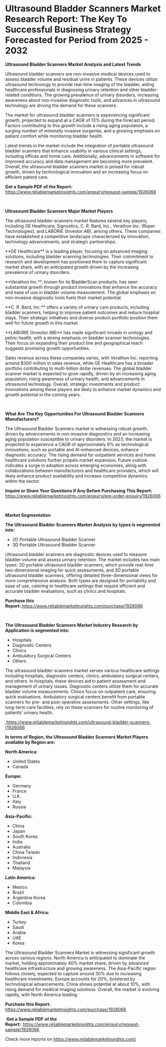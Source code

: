 <p><h1>Ultrasound Bladder Scanners Market Research Report: The Key To Successful Business Strategy Forecasted for Period from 2025 - 2032</h1></p><p><strong>Ultrasound Bladder Scanners Market Analysis and Latest Trends</strong></p>
<p><p>Ultrasound bladder scanners are non-invasive medical devices used to assess bladder volume and residual urine in patients. These devices utilize ultrasound technology to provide real-time imaging of the bladder, aiding healthcare professionals in diagnosing urinary retention and other bladder-related conditions. The growing prevalence of urinary disorders, increasing awareness about non-invasive diagnostic tools, and advances in ultrasound technology are driving the demand for these scanners.</p><p>The market for ultrasound bladder scanners is experiencing significant growth, projected to expand at a CAGR of 13% during the forecast period. Factors contributing to this growth include a rising aging population, a surging number of minimally invasive surgeries, and a growing emphasis on patient comfort while monitoring bladder health. </p><p>Latest trends in the market include the integration of portable ultrasound bladder scanners that enhance usability in various clinical settings, including offices and home care. Additionally, advancements in software for improved accuracy and data management are becoming more prevalent. Overall, the ultrasound bladder scanners market is poised for robust growth, driven by technological innovation and an increasing focus on efficient patient care.</p></p>
<p><strong>Get a Sample PDF of the Report:&nbsp;</strong> <a href="https://www.reliablemarketinsights.com/enquiry/request-sample/1926066?utm_campaign=2221&utm_medium=2&utm_source=Github&utm_content=ia&utm_term=04032025&utm_id=ultrasound-bladder-scanners">https://www.reliablemarketinsights.com/enquiry/request-sample/1926066</a></p>
<p>&nbsp;</p>
<p><strong>Ultrasound Bladder Scanners Major Market Players</strong></p>
<p><p>The ultrasound bladder scanners market features several key players, including GE Healthcare, Signostics, C. R. Bard, Inc., Verathon Inc. (Roper Technologies), and LABORIE (Investor AB), among others. These companies have established a competitive landscape characterized by innovation, technology advancements, and strategic partnerships.</p><p>**GE Healthcare** is a leading player, focusing on advanced imaging solutions, including bladder scanning technologies. Their commitment to research and development has positioned them to capture significant market share, with an anticipated growth driven by the increasing prevalence of urinary disorders.</p><p>**Verathon Inc.**, known for its BladderScan products, has seen substantial growth through product innovations that enhance the accuracy and ease of use in bladder volume measurement. The global emphasis on non-invasive diagnostic tools fuels their market potential.</p><p>**C. R. Bard, Inc.** offers a variety of urinary care products, including bladder scanners, helping to improve patient outcomes and reduce hospital stays. Their strategic initiatives and diverse product portfolio position them well for future growth in this market.</p><p>**LABORIE (Investor AB)** has made significant inroads in urology and pelvic health, with a strong emphasis on bladder scanner technologies. Their focus on expanding their product line and geographical reach suggests promising growth opportunities.</p><p>Sales revenue across these companies varies, with Verathon Inc. reporting around $300 million in sales revenue, while GE Healthcare has a broader portfolio contributing to multi-billion dollar revenues. The global bladder scanner market is expected to grow rapidly, driven by an increasing aging population, rising awareness of urinary health, and advancements in ultrasound technology. Overall, strategic investments and product innovations among these players are likely to enhance market dynamics and growth potential in the coming years.</p></p>
<p>&nbsp;</p>
<p><strong>What Are The Key Opportunities For Ultrasound Bladder Scanners Manufacturers?</strong></p>
<p><p>The Ultrasound Bladder Scanners market is witnessing robust growth, driven by advancements in non-invasive diagnostics and an increasing aging population susceptible to urinary disorders. In 2023, the market is projected to experience a CAGR of approximately 6% as technological innovations, such as portable and AI-enhanced devices, enhance diagnostic accuracy. The rising demand for outpatient services and home healthcare solutions further propels market expansion. Future outlook indicates a surge in adoption across emerging economies, along with collaborations between manufacturers and healthcare providers, which will likely enhance product availability and increase competitive dynamics within the sector.</p></p>
<p><strong>Inquire or Share Your Questions If Any Before Purchasing This Report:</strong> <a href="https://www.reliablemarketinsights.com/enquiry/pre-order-enquiry/1926066?utm_campaign=2221&utm_medium=2&utm_source=Github&utm_content=ia&utm_term=04032025&utm_id=ultrasound-bladder-scanners">https://www.reliablemarketinsights.com/enquiry/pre-order-enquiry/1926066</a></p>
<p>&nbsp;</p>
<p><strong>Market Segmentation</strong></p>
<p><strong>The Ultrasound Bladder Scanners Market Analysis by types is segmented into:</strong></p>
<p><ul><li>2D Portable Ultrasound Bladder Scanner</li><li>3D Portable Ultrasound Bladder Scanner</li></ul></p>
<p><p>Ultrasound bladder scanners are diagnostic devices used to measure bladder volume and assess urinary retention. The market includes two main types: 2D portable ultrasound bladder scanners, which provide real-time two-dimensional imaging for quick assessments, and 3D portable ultrasound bladder scanners, offering detailed three-dimensional views for more comprehensive analysis. Both types are designed for portability and ease of use, catering to healthcare settings that require efficient and accurate bladder evaluations, such as clinics and hospitals.</p></p>
<p><strong>Purchase this Report:&nbsp;</strong><a href="https://www.reliablemarketinsights.com/purchase/1926066?utm_campaign=2221&utm_medium=2&utm_source=Github&utm_content=ia&utm_term=04032025&utm_id=ultrasound-bladder-scanners">https://www.reliablemarketinsights.com/purchase/1926066</a></p>
<p>&nbsp;</p>
<p><strong>The Ultrasound Bladder Scanners Market Industry Research by Application is segmented into:</strong></p>
<p><ul><li>Hospitals</li><li>Diagnostic Centers</li><li>Clinics</li><li>Ambulatory Surgical Centers</li><li>Others</li></ul></p>
<p><p>The ultrasound bladder scanners market serves various healthcare settings including hospitals, diagnostic centers, clinics, ambulatory surgical centers, and others. In hospitals, these devices aid in patient assessment and management of urinary issues. Diagnostic centers utilize them for accurate bladder volume measurements. Clinics focus on outpatient care, ensuring quick evaluations. Ambulatory surgical centers benefit from portable scanners for pre- and post-operative assessments. Other settings, like long-term care facilities, rely on these scanners for routine monitoring of patients’ urinary health.</p></p>
<p><a href="https://www.reliablemarketinsights.com/ultrasound-bladder-scanners-r1926066?utm_campaign=2221&utm_medium=2&utm_source=Github&utm_content=ia&utm_term=04032025&utm_id=ultrasound-bladder-scanners">&nbsp;https://www.reliablemarketinsights.com/ultrasound-bladder-scanners-r1926066</a></p>
<p><strong>In terms of Region, the Ultrasound Bladder Scanners Market Players available by Region are:</strong></p>
<p>
    <p> <strong> North America: </strong>
        <ul>
            <li>United States</li>
            <li>Canada</li>
        </ul>
        </p> 
    <p> <strong> Europe: </strong>
        <ul>
            <li>Germany</li>
            <li>France</li>
            <li>U.K.</li>
            <li>Italy</li>
            <li>Russia</li>
        </ul>
        </p> 
    <p> <strong> Asia-Pacific: </strong>
        <ul>
            <li>China</li>
            <li>Japan</li>
            <li>South Korea</li>
            <li>India</li>
            <li>Australia</li>
            <li>China Taiwan</li>
            <li>Indonesia</li>
            <li>Thailand</li>
            <li>Malaysia</li>
        </ul>
        </p> 
    <p> <strong> Latin America: </strong>
        <ul>
            <li>Mexico</li>
            <li>Brazil</li>
            <li>Argentina Korea</li>
            <li>Colombia</li>
        </ul>
        </p> 
    <p> <strong> Middle East & Africa: </strong>
        <ul>
            <li>Turkey</li>
            <li>Saudi</li>
            <li>Arabia</li>
            <li>UAE</li>
            <li>Korea</li>
        </ul>
    </p>
    </p>
<p><p>The Ultrasound Bladder Scanners Market is witnessing significant growth across various regions. North America is anticipated to dominate the market, holding approximately 40% market share, driven by advanced healthcare infrastructure and growing awareness. The Asia-Pacific region follows closely, expected to capture around 30% due to increasing healthcare investments. Europe accounts for 20%, bolstered by technological advancements. China shows potential at about 10%, with rising demand for medical imaging solutions. Overall, the market is evolving rapidly, with North America leading.</p></p>
<p><strong>Purchase this Report: </strong><a href="https://www.reliablemarketinsights.com/purchase/1926066?utm_campaign=2221&utm_medium=2&utm_source=Github&utm_content=ia&utm_term=04032025&utm_id=ultrasound-bladder-scanners">https://www.reliablemarketinsights.com/purchase/1926066</a></p>
<p>&nbsp;<strong>Get a Sample PDF of the Report:&nbsp;&nbsp;</strong><a href="https://www.reliablemarketinsights.com/enquiry/request-sample/1926066?utm_campaign=2221&utm_medium=2&utm_source=Github&utm_content=ia&utm_term=04032025&utm_id=ultrasound-bladder-scanners">https://www.reliablemarketinsights.com/enquiry/request-sample/1926066</a></p>
<p><strong></strong></p>
<p>Check more reports on <a href="https://www.reliablemarketinsights.com/?utm_campaign=2221&utm_medium=2&utm_source=Github&utm_content=ia&utm_term=04032025&utm_id=ultrasound-bladder-scanners">https://www.reliablemarketinsights.com/</a></p>